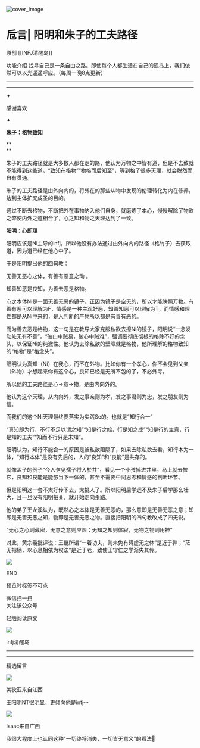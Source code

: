 ![cover_image](https://mmbiz.qlogo.cn/mmbiz_jpg/DZCdtia4bJxpy6Mc2Z6AGmQfia1OYcWzZd08EhphrCiaUBwxaTvyKVjUpulbkDFVgKqI8U1nwRuQweyKlMlmFnicicA/0?wx_fmt=jpeg)

# 卮言| 阳明和朱子的工夫路径

原创 [[INFJ清醒岛]]

功能介绍 找寻自己是一条自由之路。即使每个人都生活在自己的孤岛上，我们依然可以以光遥遥呼应。（每周一晚8点更新）

---

---

✦

感谢喜欢

✦

**朱子：格物致知**

\*\*  
\*\*

朱子的工夫路径就是大多数人都在走的路，他认为万物之中皆有道，但是不去致就不能得到这些道。“致知在格物”“物格而后知至”，等到格了很多天理，就会脱然而自有贯通。

朱子的工夫路径是由外向内的，将外在的那些从物中发现的伦理转化为内在修养，达到主体扩充成圣的目的。

通过不断去格物，不断把外在事物纳入他们自身，就磨炼了本心，慢慢解除了物欲之弊使内外之道相合了，心之知和物之天理达到了一致。

**阳明：心即理**

阳明应该是Ni主导的infj，所以他没有办法通过由外向内的路径（格竹子）去获取道，因为道已经在他心中了。

于是阳明提出他的四句教：

无善无恶心之体，有善有恶意之动 。

知善知恶是良知，为善去恶是格物。

心之本体Ni是一面无善无恶的镜子，正因为镜子是空无的，所以才能映照万物。有善有恶可以理解为F，情感是一种主观好恶，知善知恶可以理解为T，而情感和理性都是从Ni中来的，是人判断的产物所以都是有善有恶的。

而为善去恶是格物，这一句是在教导大家克服私欲去擦Ni的镜子，阳明说“一念发动处无有不善”，“破山中贼易，破心中贼难”，强调要彻底彻根的格除不好的念头，以保证Ni的纯澈性。他认为去除私欲的壁障就是格物，他所理解的格物致知的“格物”是“格念头”。

阳明认为真知（Ni）在我心，而不在外物。比如你有一个孝心，你不会见到父亲（外物）才想起来你有这个心，良知已经是无所不包的了，不必外寻。

所以他的工夫路径是心→意→物，是由内向外的。

他认为这个天理，从内向外，发之事亲则为孝，发之事君则为忠，发之朋友则为信。

而我们的这个Ni天理最终要落实为实践Se的。也就是“知行合一”

“真知即为行，不行不足以谓之知”“知是行之始，行是知之成”“知是行的主意，行是知的工夫”“知而不行只是未知”。

阳明认为，知行不能合一的原因是被私欲阻隔了，如果去除私欲去看，知行本为一体，“知行本体”是没有先后的，人的“良知”和“良能”是共存的。

就像孟子的例子“今人乍见孺子将入於井”，看见一个小孩掉进井里，马上就去拉它，良知和良能是能够当下一体的，甚至不需要中间思考和情感的判断环节。

但是阳明这一套不太好传下去，太挑人了。所以阳明后学远不及朱子后学那么壮大，且一旦没有阳明把关，就开始走向歪路。

他的弟子王龙溪认为，既然心之本体是无善无恶的，那么意即是无善无恶之意；知即是无善无恶之知，物即是无善无恶之物。直接把阳明的四句教改成了四无说。

“无心之心则藏密，无意之意则应圆；无知之知则体寂，无物之物则用神”

对此，黄宗羲批评说：王畿所谓“一着功夫，则未免有碍虚无之体”是近于禅；“茫无把柄，以心息相依为权法”是近于老，致使王守仁之学渐失其传。

![](https://mmbiz.qpic.cn/mmbiz_gif/7FiadXCUBpqt43ySAFleQonQAWQDMwvCPOiaiaFlUYSG8ibicVqc4d5rBa4niaAWr9DmauJ43FCich2gaNDU6PiaKZQf6w/640?wx_fmt=gif)

END

预览时标签不可点

微信扫一扫  
关注该公众号

轻触阅读原文

![](http://mmbiz.qpic.cn/mmbiz_png/DZCdtia4bJxpcRrqEcIicNn7icChObS1Eqm6u2hlN1LGAHvlMHZg6O2a3A47KdeC6IqvVTuryNZQpDFQ1LX3JvT9w/0?wx_fmt=png)

infj清醒岛

---

---

精选留言

![](http://mmsns.qpic.cn/mmsns/iaxNB5XaibCeLTYWIUGCYm7cS1kFxTx4ibUSEBZJ6VnOdXPDItJ9PaGRg/0)

美狄亚来自江西

王阳明NT很明显，更倾向他是intj～

![](http://mmsns.qpic.cn/mmsns/iaxNB5XaibCeLTYWIUGCYm7cS1kFxTx4ibUSEBZJ6VnOdXPDItJ9PaGRg/0)

Isaac来自广西

我很大程度上也认同这种"一切终将消失，一切皆无意义"的看法🤔
